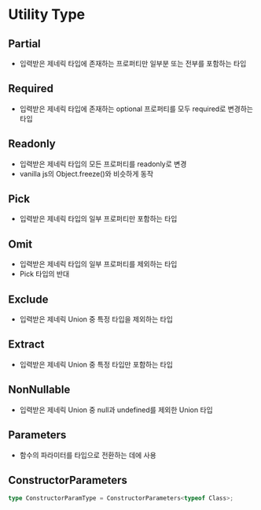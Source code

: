 # Utility Type
## Partial
- 입력받은 제네릭 타입에 존재하는 프로퍼티만 일부분 또는 전부를 포함하는 타입

## Required
- 입력받은 제네릭 타입에 존재하는 optional 프로퍼티를 모두 required로 변경하는 타입

## Readonly
- 입력받은 제네릭 타입의 모든 프로퍼티를 readonly로 변경
- vanilla js의 Object.freeze()와 비슷하게 동작

## Pick
- 입력받은 제네릭 타입의 일부 프로퍼티만 포함하는 타입

## Omit
- 입력받은 제네릭 타입의 일부 프로퍼티를 제외하는 타입
- Pick 타입의 반대

## Exclude
- 입력받은 제네릭 Union 중 특정 타입을 제외하는 타입

## Extract
- 입력받은 제네릭 Union 중 특정 타입만 포함하는 타입

## NonNullable
- 입력받은 제네릭 Union 중 null과 undefined를 제외한 Union 타입

## Parameters
- 함수의 파라미터를 타입으로 전환하는 데에 사용

## ConstructorParameters
```typescript
type ConstructorParamType = ConstructorParameters<typeof Class>;
```

